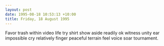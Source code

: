 ```yaml
---
layout: post
date: 1995-08-18 10:53:13 +10:00
title: Friday, 18 August 1995
---
```


Favor trash within video life try shirt show aside readily ok witness unity ear impossible cry relatively finger peaceful terrain feel voice soar tournament.

